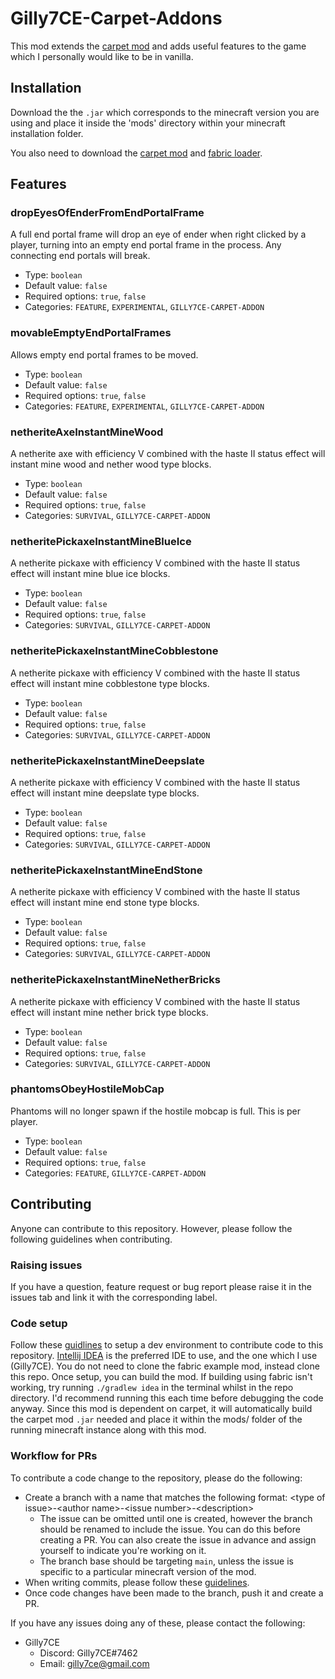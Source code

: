 # Gilly7CE-Carpet-Addons

This mod extends the [carpet mod](https://github.com/gnembon/fabric-carpet) and adds useful features to the game which I personally would like to be in vanilla.

## Installation

Download the the `.jar` which corresponds to the minecraft version you are using and place it inside the 'mods' directory within your minecraft installation folder.

You also need to download the [carpet mod](https://github.com/gnembon/fabric-carpet) and [fabric loader](https://fabricmc.net/).

## Features

### dropEyesOfEnderFromEndPortalFrame

A full end portal frame will drop an eye of ender when right clicked by a player, turning into an empty end portal frame in the process. Any connecting end portals will break.

- Type: `boolean`
- Default value: `false`
- Required options: `true`, `false`
- Categories: `FEATURE`, `EXPERIMENTAL`, `GILLY7CE-CARPET-ADDON`

### movableEmptyEndPortalFrames

Allows empty end portal frames to be moved.

- Type: `boolean`
- Default value: `false`
- Required options: `true`, `false`
- Categories: `FEATURE`, `EXPERIMENTAL`, `GILLY7CE-CARPET-ADDON`

### netheriteAxeInstantMineWood

A netherite axe with efficiency V combined with the haste II status effect will instant mine wood and nether wood type blocks.

- Type: `boolean`
- Default value: `false`
- Required options: `true`, `false`
- Categories: `SURVIVAL`, `GILLY7CE-CARPET-ADDON`

### netheritePickaxeInstantMineBlueIce

A netherite pickaxe with efficiency V combined with the haste II status effect will instant mine blue ice blocks.

- Type: `boolean`
- Default value: `false`
- Required options: `true`, `false`
- Categories: `SURVIVAL`, `GILLY7CE-CARPET-ADDON`

### netheritePickaxeInstantMineCobblestone

A netherite pickaxe with efficiency V combined with the haste II status effect will instant mine cobblestone type blocks.

- Type: `boolean`
- Default value: `false`
- Required options: `true`, `false`
- Categories: `SURVIVAL`, `GILLY7CE-CARPET-ADDON`

### netheritePickaxeInstantMineDeepslate

A netherite pickaxe with efficiency V combined with the haste II status effect will instant mine deepslate type blocks.

- Type: `boolean`
- Default value: `false`
- Required options: `true`, `false`
- Categories: `SURVIVAL`, `GILLY7CE-CARPET-ADDON`

### netheritePickaxeInstantMineEndStone

A netherite pickaxe with efficiency V combined with the haste II status effect will instant mine end stone type blocks.

- Type: `boolean`
- Default value: `false`
- Required options: `true`, `false`
- Categories: `SURVIVAL`, `GILLY7CE-CARPET-ADDON`

### netheritePickaxeInstantMineNetherBricks

A netherite pickaxe with efficiency V combined with the haste II status effect will instant mine nether brick type blocks.

- Type: `boolean`
- Default value: `false`
- Required options: `true`, `false`
- Categories: `SURVIVAL`, `GILLY7CE-CARPET-ADDON`

### phantomsObeyHostileMobCap

Phantoms will no longer spawn if the hostile mobcap is full. This is per player.

- Type: `boolean`
- Default value: `false`
- Required options: `true`, `false`
- Categories: `FEATURE`, `GILLY7CE-CARPET-ADDON`

## Contributing

Anyone can contribute to this repository. However, please follow the following guidelines when contributing.

### Raising issues

If you have a question, feature request or bug report please raise it in the issues tab and link it with the corresponding label.

### Code setup

Follow these [guidlines](https://fabricmc.net/wiki/tutorial:setup) to setup a dev environment to contribute code to this repository. [Intellij IDEA](https://www.jetbrains.com/idea/download/#section=windows) is the preferred IDE to use, and the one which I use (Gilly7CE). You do not need to clone the fabric example mod, instead clone this repo. Once setup, you can build the mod. If building using fabric isn't working, try running `./gradlew idea` in the terminal whilst in the repo directory. I'd recommend running this each time before debugging the code anyway. Since this mod is dependent on carpet, it will automatically build the carpet mod `.jar` needed and place it within the mods/ folder of the running minecraft instance along with this mod.

### Workflow for PRs

To contribute a code change to the repository, please do the following:

- Create a branch with a name that matches the following format: \<type of issue>-\<author name>-\<issue number>-\<description>
  - The issue can be omitted until one is created, however the branch should be renamed to include the issue. You can do this before creating a PR. You can also create the issue in advance and assign yourself to indicate you're working on it.
  - The branch base should be targeting `main`, unless the issue is specific to a particular minecraft version of the mod.
- When writing commits, please follow these [guidelines](https://initialcommit.com/blog/git-commit-messages-best-practices).
- Once code changes have been made to the branch, push it and create a PR.

If you have any issues doing any of these, please contact the following:

- Gilly7CE
  - Discord: Gilly7CE#7462
  - Email: gilly7ce@gmail.com
